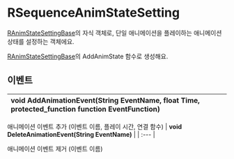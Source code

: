 # **RSequenceAnimStateSetting**


[RAnimStateSettingBase](https://ditoland-utplus.gitbook.io/ditoland/api-reference/client/ranimstatesettingbase)의 자식 객체로, 단일 애니메이션을 플레이하는 애니메이션 상태를 설정하는 객체에요. 

[RAnimStateSettingBase](https://ditoland-utplus.gitbook.io/ditoland/api-reference/client/ranimstatesettingbase)의 AddAnimState 함수로 생성해요. 
## **이벤트**

| **void AddAnimationEvent(String EventName, float Time, protected_function function EventFunction)** |
| :--- |

애니메이션 이벤트 추가 (이벤트 이름, 플레이 시간, 연결 함수) 
| **void DeleteAnimationEvent(String EventName)** |
| :--- |

애니메이션 이벤트 제거 (이벤트 이름) 
